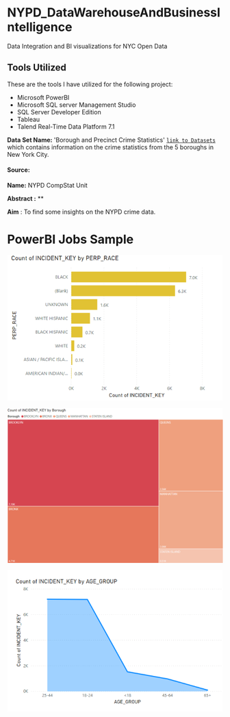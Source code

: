 # NYPD_DataWarehouseAndBusinessIntelligence

Data Integration and BI visualizations for NYC Open Data

## Tools Utilized
These are the tools I have utilized for the following project:
* Microsoft PowerBI 
* Microsoft SQL server Management Studio
* SQL Server Developer Edition
* Tableau
* Talend Real-Time Data Platform 7.1

**Data Set Name:** 'Borough and Precinct Crime Statistics'    [`link to Datasets`](https://www1.nyc.gov/site/nypd/stats/crime-statistics/crime-statistics-landing.page) which contains information on the crime statistics from the 5 boroughs in New York City.

#### **Source:**            
**Name:** NYPD CompStat Unit

**Abstract :** 
**

**Aim** : To find some insights on the NYPD crime data.

# PowerBI Jobs Sample

![](Images/NYPD_PowerBI.PNG)

![](Images/NYPD_PowerBI_2.PNG)

![](Images/NYPD_PowerBI_3.PNG)
